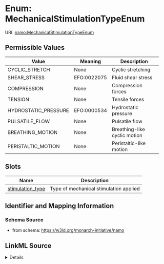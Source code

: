 # Enum: MechanicalStimulationTypeEnum 



URI: [namo:MechanicalStimulationTypeEnum](https://w3id.org/monarch-initiative/namo/MechanicalStimulationTypeEnum)

## Permissible Values

| Value | Meaning | Description |
| --- | --- | --- |
| CYCLIC_STRETCH | None | Cyclic stretching |
| SHEAR_STRESS | EFO:0022075 | Fluid shear stress |
| COMPRESSION | None | Compression forces |
| TENSION | None | Tensile forces |
| HYDROSTATIC_PRESSURE | EFO:0000534 | Hydrostatic pressure |
| PULSATILE_FLOW | None | Pulsatile flow |
| BREATHING_MOTION | None | Breathing-like cyclic motion |
| PERISTALTIC_MOTION | None | Peristaltic-like motion |




## Slots

| Name | Description |
| ---  | --- |
| [stimulation_type](stimulation_type.md) | Type of mechanical stimulation applied |





## Identifier and Mapping Information






### Schema Source


* from schema: https://w3id.org/monarch-initiative/namo






## LinkML Source

<details>
```yaml
name: MechanicalStimulationTypeEnum
from_schema: https://w3id.org/monarch-initiative/namo
rank: 1000
permissible_values:
  CYCLIC_STRETCH:
    text: CYCLIC_STRETCH
    description: Cyclic stretching
  SHEAR_STRESS:
    text: SHEAR_STRESS
    description: Fluid shear stress
    meaning: EFO:0022075
  COMPRESSION:
    text: COMPRESSION
    description: Compression forces
  TENSION:
    text: TENSION
    description: Tensile forces
  HYDROSTATIC_PRESSURE:
    text: HYDROSTATIC_PRESSURE
    description: Hydrostatic pressure
    meaning: EFO:0000534
  PULSATILE_FLOW:
    text: PULSATILE_FLOW
    description: Pulsatile flow
  BREATHING_MOTION:
    text: BREATHING_MOTION
    description: Breathing-like cyclic motion
  PERISTALTIC_MOTION:
    text: PERISTALTIC_MOTION
    description: Peristaltic-like motion

```
</details>